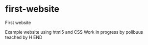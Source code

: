 # first-website
First website

Example website using html5 and CSS
Work in progress by polibuus teached by H
END